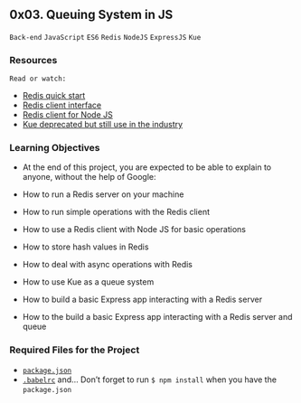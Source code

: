## 0x03. Queuing System in JS
`Back-end` `JavaScript` `ES6` `Redis` `NodeJS` `ExpressJS` `Kue`

### Resources
`Read or watch:`
- [Redis quick start](https://redis.io/docs/latest/integrate/)
- [Redis client interface](https://redis.io/docs/latest/develop/connect/cli/)
- [Redis client for Node JS](https://github.com/redis/node-redis)
- [Kue deprecated but still use in the industry](https://github.com/Automattic/kue)

### Learning Objectives
- At the end of this project, you are expected to be able to explain to anyone, without the help of Google:

- How to run a Redis server on your machine
- How to run simple operations with the Redis client
- How to use a Redis client with Node JS for basic operations
- How to store hash values in Redis
- How to deal with async operations with Redis
- How to use Kue as a queue system
- How to build a basic Express app interacting with a Redis server
- How to the build a basic Express app interacting with a Redis server and queue

### Required Files for the Project
- [`package.json`](https://github.com/wishon1/alx-backend/blob/main/0x03-queuing_system_in_js/package.json)
- [`.babelrc`](https://github.com/wishon1/alx-backend/blob/main/0x03-queuing_system_in_js/.babelrc)
and…
Don’t forget to run `$ npm install` when you have the `package.json`



